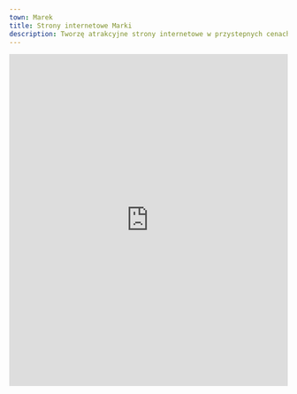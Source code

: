 ```yaml
---
town: Marek
title: Strony internetowe Marki
description: Tworzę atrakcyjne strony internetowe w przystepnych cenach dla firm z Marek. Zadzwoń do mnie +48 788 660 190
---
```


<iframe src="https://www.google.com/maps/embed?pb=!1m18!1m12!1m3!1d39005.37926058959!2d21.078792910166676!3d52.33711752989392!2m3!1f0!2f0!3f0!3m2!1i1024!2i768!4f13.1!3m3!1m2!1s0x471ecf09017c582d%3A0x5218541eae7f741d!2s05-260%20Marki!5e0!3m2!1spl!2spl!4v1682840418367!5m2!1spl!2spl" width="100%" height="600" style="border:0;" allowfullscreen="" loading="lazy" referrerpolicy="no-referrer-when-downgrade"></iframe>
